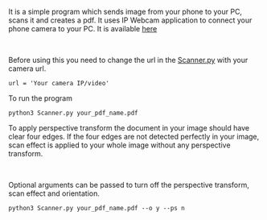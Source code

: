 It is a simple program which sends image from your phone to your PC, scans it and creates a pdf. It uses IP Webcam application to connect your phone camera to your PC. It is available [here](https://play.google.com/store/apps/details?id=com.pas.webcam&hl=en&gl=US) 

<br/> 

Before using this you need to change the url in the [Scanner.py](https://github.com/anju-chhetri/Mobile-To-PC-Scanner/blob/master/Scanner.py) with your camera url. 

``` 
url = 'Your camera IP/video' 
``` 

To run the program  

``` 
python3 Scanner.py your_pdf_name.pdf 
``` 

To apply perspective transform the document in your image should have clear four edges. If the four edges are not detected  perfectly in your image, scan effect is applied to your whole image without any perspective transform. 

<br/> 

Optional arguments can be passed to turn off the perspective transform, scan effect and orientation. 

``` 
python3 Scanner.py your_pdf_name.pdf --o y --ps n 
``` 

